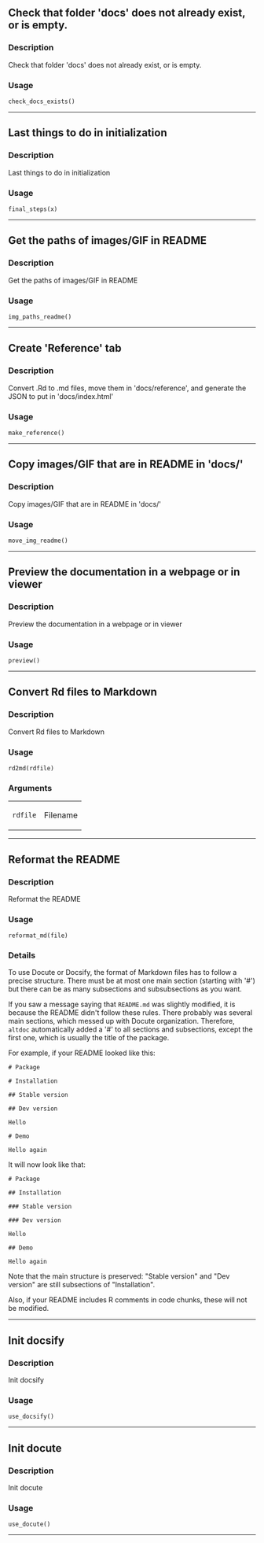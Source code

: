 
## Check that folder 'docs' does not already exist, or is empty.

### Description

Check that folder 'docs' does not already exist, or is empty.

### Usage

    check_docs_exists()


---

## Last things to do in initialization

### Description

Last things to do in initialization

### Usage

    final_steps(x)


---

## Get the paths of images/GIF in README

### Description

Get the paths of images/GIF in README

### Usage

    img_paths_readme()


---

## Create 'Reference' tab

### Description

Convert .Rd to .md files, move them in 'docs/reference', and generate
the JSON to put in 'docs/index.html'

### Usage

    make_reference()


---

## Copy images/GIF that are in README in 'docs/'

### Description

Copy images/GIF that are in README in 'docs/'

### Usage

    move_img_readme()


---

## Preview the documentation in a webpage or in viewer

### Description

Preview the documentation in a webpage or in viewer

### Usage

    preview()


---

## Convert Rd files to Markdown

### Description

Convert Rd files to Markdown

### Usage

    rd2md(rdfile)

### Arguments

<table data-summary="R argblock">
<tbody>
<tr class="odd" data-valign="top">
<td><code>rdfile</code></td>
<td><p>Filename</p></td>
</tr>
</tbody>
</table>


---

## Reformat the README

### Description

Reformat the README

### Usage

    reformat_md(file)

### Details

To use Docute or Docsify, the format of Markdown files has to follow a
precise structure. There must be at most one main section (starting with
'\#') but there can be as many subsections and subsubsections as you
want.

If you saw a message saying that `README.md` was slightly modified, it
is because the README didn't follow these rules. There probably was
several main sections, which messed up with Docute organization.
Therefore, `altdoc` automatically added a '\#' to all sections and
subsections, except the first one, which is usually the title of the
package.

For example, if your README looked like this:

    # Package

    # Installation

    ## Stable version

    ## Dev version

    Hello

    # Demo

    Hello again

It will now look like that:

    # Package

    ## Installation

    ### Stable version

    ### Dev version

    Hello

    ## Demo

    Hello again

Note that the main structure is preserved: "Stable version" and "Dev
version" are still subsections of "Installation".

Also, if your README includes R comments in code chunks, these will not
be modified.


---

## Init docsify

### Description

Init docsify

### Usage

    use_docsify()


---

## Init docute

### Description

Init docute

### Usage

    use_docute()


---
